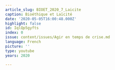 ```yaml
---
article_slug: BIOET_2020_7_Laicite
caption: Bioéthique et Laïcité
date: '2020-05-05T16:00:48.000Z'
highlight: false
id: IqlQp5gyfts
index: 0
issue: content/issues/Agir en temps de crise.md
language: French
picture: ''
type: youtube
years: 2020

---
```

